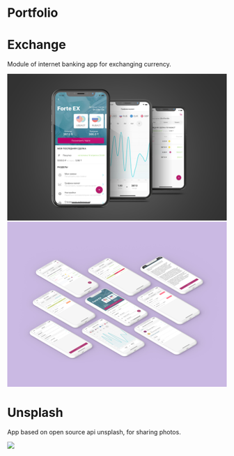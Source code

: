# Portfolio

# Exchange
Module of internet banking app for exchanging currency.

![](imgs/forte.jpg)
![](imgs/EXfull.jpg)

# Unsplash
App based on open source api unsplash, for sharing photos.

![](imgs/unsplash2.jpg)
